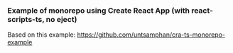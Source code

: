 ### Example of monorepo using Create React App (with react-scripts-ts, no eject)
Based on this example:
https://github.com/untsamphan/cra-ts-monorepo-example
